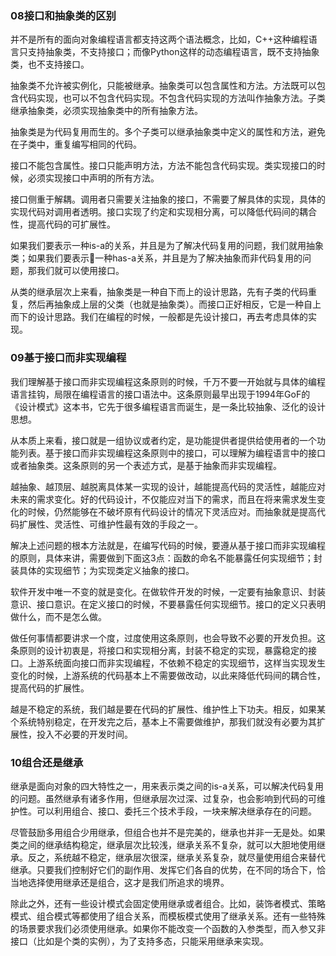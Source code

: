 ### 08接口和抽象类的区别

并不是所有的面向对象编程语言都支持这两个语法概念，比如，C++这种编程语言只支持抽象类，不支持接口；而像Python这样的动态编程语言，既不支持抽象类，也不支持接口。

抽象类不允许被实例化，只能被继承。抽象类可以包含属性和方法。方法既可以包含代码实现，也可以不包含代码实现。不包含代码实现的方法叫作抽象方法。子类继承抽象类，必须实现抽象类中的所有抽象方法。

抽象类是为代码复用而生的。多个子类可以继承抽象类中定义的属性和方法，避免在子类中，重复编写相同的代码。

接口不能包含属性。接口只能声明方法，方法不能包含代码实现。类实现接口的时候，必须实现接口中声明的所有方法。

接口侧重于解耦。调用者只需要关注抽象的接口，不需要了解具体的实现，具体的实现代码对调用者透明。接口实现了约定和实现相分离，可以降低代码间的耦合性，提高代码的可扩展性。

如果我们要表示一种is-a的关系，并且是为了解决代码复用的问题，我们就用抽象类；如果我们要表示一种has-a关系，并且是为了解决抽象而非代码复用的问题，那我们就可以使用接口。

从类的继承层次上来看，抽象类是一种自下而上的设计思路，先有子类的代码重复，然后再抽象成上层的父类（也就是抽象类）。而接口正好相反，它是一种自上而下的设计思路。我们在编程的时候，一般都是先设计接口，再去考虑具体的实现。

### 09基于接口而非实现编程

我们理解基于接口而非实现编程这条原则的时候，千万不要一开始就与具体的编程语言挂钩，局限在编程语言的接口语法中。这条原则最早出现于1994年GoF的《设计模式》这本书，它先于很多编程语言而诞生，是一条比较抽象、泛化的设计思想。

从本质上来看，接口就是一组协议或者约定，是功能提供者提供给使用者的一个功能列表。基于接口而非实现编程这条原则中的接口，可以理解为编程语言中的接口或者抽象类。这条原则的另一个表述方式，是基于抽象而非实现编程。

越抽象、越顶层、越脱离具体某一实现的设计，越能提高代码的灵活性，越能应对未来的需求变化。好的代码设计，不仅能应对当下的需求，而且在将来需求发生变化的时候，仍然能够在不破坏原有代码设计的情况下灵活应对。而抽象就是提高代码扩展性、灵活性、可维护性最有效的手段之一。

解决上述问题的根本方法就是，在编写代码的时候，要遵从基于接口而非实现编程的原则，具体来讲，需要做到下面这3点：函数的命名不能暴露任何实现细节；封装具体的实现细节；为实现类定义抽象的接口。

软件开发中唯一不变的就是变化。在做软件开发的时候，一定要有抽象意识、封装意识、接口意识。在定义接口的时候，不要暴露任何实现细节。接口的定义只表明做什么，而不是怎么做。

做任何事情都要讲求一个度，过度使用这条原则，也会导致不必要的开发负担。这条原则的设计初衷是，将接口和实现相分离，封装不稳定的实现，暴露稳定的接口。上游系统面向接口而非实现编程，不依赖不稳定的实现细节，这样当实现发生变化的时候，上游系统的代码基本上不需要做改动，以此来降低代码间的耦合性，提高代码的扩展性。

越是不稳定的系统，我们越是要在代码的扩展性、维护性上下功夫。相反，如果某个系统特别稳定，在开发完之后，基本上不需要做维护，那我们就没有必要为其扩展性，投入不必要的开发时间。

### 10组合还是继承

继承是面向对象的四大特性之一，用来表示类之间的is-a关系，可以解决代码复用的问题。虽然继承有诸多作用，但继承层次过深、过复杂，也会影响到代码的可维护性。可以利用组合、接口、委托三个技术手段，一块来解决继承存在的问题。

尽管鼓励多用组合少用继承，但组合也并不是完美的，继承也并非一无是处。如果类之间的继承结构稳定，继承层次比较浅，继承关系不复杂，就可以大胆地使用继承。反之，系统越不稳定，继承层次很深，继承关系复杂，就尽量使用组合来替代继承。只要我们控制好它们的副作用、发挥它们各自的优势，在不同的场合下，恰当地选择使用继承还是组合，这才是我们所追求的境界。

除此之外，还有一些设计模式会固定使用继承或者组合。比如，装饰者模式、策略模式、组合模式等都使用了组合关系，而模板模式使用了继承关系。还有一些特殊的场景要求我们必须使用继承。如果你不能改变一个函数的入参类型，而入参又非接口（比如是个类的实例），为了支持多态，只能采用继承来实现。